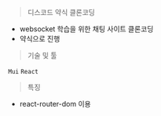  > 디스코드 약식 클론코딩

 - websocket 학습을 위한 채팅 사이트 클론코딩
 - 약식으로 진행


 > 기술 및 툴 

`Mui` `React`

 > 특징
  - react-router-dom 이용

